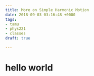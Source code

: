 ```yaml
---
title: More on Simple Harmonic Motion
date: 2018-09-03 03:16:48 +0000
tags:
- tamu
- phys221
- classes
draft: true

---
```

# hello world